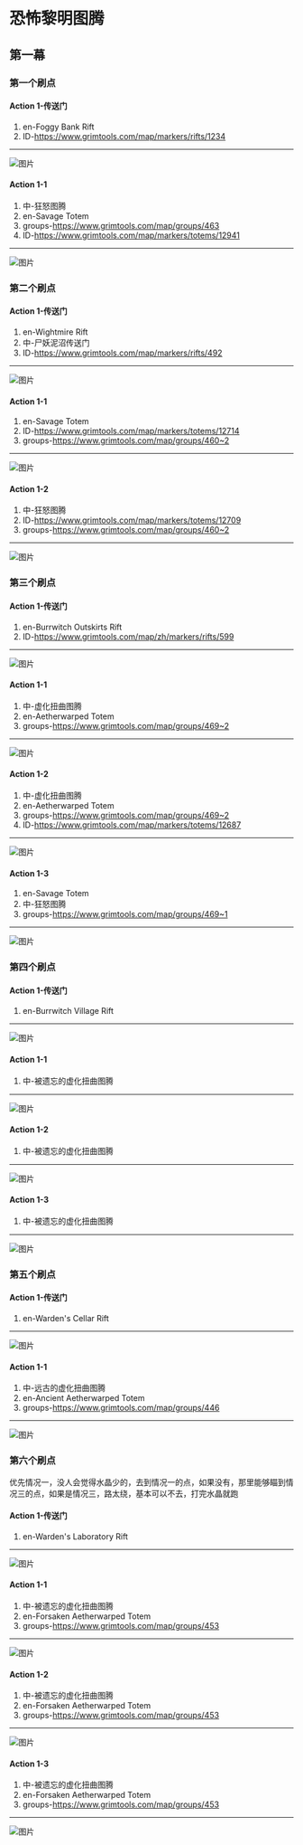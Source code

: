 # 恐怖黎明图腾
## 第一幕

### 第一个刷点
#### Action 1-传送门
1. en-Foggy Bank Rift
1. ID-<https://www.grimtools.com/map/markers/rifts/1234>
---
![图片](./img/01/pic-01.png)
#### Action 1-1
1. 中-狂怒图腾
1. en-Savage Totem
1. groups-<https://www.grimtools.com/map/groups/463>
1. ID-<https://www.grimtools.com/map/markers/totems/12941>
---
![图片](./img/01/pic-02.png)

### 第二个刷点
#### Action 1-传送门
1. en-Wightmire Rift
1. 中-尸妖泥沼传送门
1. ID-<https://www.grimtools.com/map/markers/rifts/492>
---
![图片](./img/01/pic-19.png)
#### Action 1-1
1. en-Savage Totem
1. ID-<https://www.grimtools.com/map/markers/totems/12714>
1. groups-<https://www.grimtools.com/map/groups/460~2>
---
![图片](./img/01/pic-13.png)
#### Action 1-2
1. 中-狂怒图腾
1. ID-<https://www.grimtools.com/map/markers/totems/12709>
1. groups-<https://www.grimtools.com/map/groups/460~2>
---
![图片](./img/01/pic-18.png)

### 第三个刷点
#### Action 1-传送门
1. en-Burrwitch Outskirts Rift
1. ID-<https://www.grimtools.com/map/zh/markers/rifts/599>
---
![图片](./img/01/pic-03.png)
#### Action 1-1
1. 中-虚化扭曲图腾
1. en-Aetherwarped Totem
1. groups-<https://www.grimtools.com/map/groups/469~2>
---
![图片](./img/01/pic-04.png)
#### Action 1-2
1. 中-虚化扭曲图腾
1. en-Aetherwarped Totem
1. groups-<https://www.grimtools.com/map/groups/469~2>
1. ID-<https://www.grimtools.com/map/markers/totems/12687>
---
![图片](./img/01/pic-17.png)
#### Action 1-3
1. en-Savage Totem
1. 中-狂怒图腾
1. groups-<https://www.grimtools.com/map/groups/469~1>
---
![图片](./img/01/pic-11.png)


### 第四个刷点
#### Action 1-传送门
1. en-Burrwitch Village Rift
---
![图片](./img/01/pic-05.png)
#### Action 1-1
1. 中-被遗忘的虚化扭曲图腾
---
![图片](./img/01/pic-06.png)
#### Action 1-2
1. 中-被遗忘的虚化扭曲图腾
---
![图片](./img/01/pic-12.png)
#### Action 1-3
1. 中-被遗忘的虚化扭曲图腾
---
![图片](./img/01/pic-15.png)

### 第五个刷点
#### Action 1-传送门
1. en-Warden's Cellar Rift
---
![图片](./img/01/pic-07.png)
#### Action 1-1
1. 中-远古的虚化扭曲图腾
1. en-Ancient Aetherwarped Totem
1. groups-<https://www.grimtools.com/map/groups/446>
---
![图片](./img/01/pic-08.png)  

### 第六个刷点
优先情况一，没人会觉得水晶少的，去到情况一的点，如果没有，那里能够瞄到情况三的点，如果是情况三，路太绕，基本可以不去，打完水晶就跑

#### Action 1-传送门
1. en-Warden's Laboratory Rift
---
![图片](./img/01/pic-09.png)
#### Action 1-1
1. 中-被遗忘的虚化扭曲图腾
1. en-Forsaken Aetherwarped Totem
1. groups-<https://www.grimtools.com/map/groups/453>
---
![图片](./img/01/pic-14.png)
#### Action 1-2
1. 中-被遗忘的虚化扭曲图腾
1. en-Forsaken Aetherwarped Totem
1. groups-<https://www.grimtools.com/map/groups/453>
---
![图片](./img/01/pic-16.png)
#### Action 1-3
1. 中-被遗忘的虚化扭曲图腾
1. en-Forsaken Aetherwarped Totem
1. groups-<https://www.grimtools.com/map/groups/453>
---
![图片](./img/01/pic-10.png)